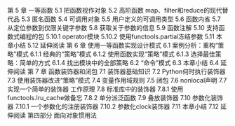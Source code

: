 第
5
章
一等函数
5.1
把函数视作对象
5.2
高阶函数
map、filter和reduce的现代替代品
5.3
匿名函数
5.4
可调用对象
5.5
用户定义的可调用类型
5.6
函数内省
5.7
从定位参数到仅限关键字参数
5.8
获取关于参数的信息
5.9
函数注解
5.10
支持函数式编程的包
5.10.1
operator模块
5.10.2
使用functools.partial冻结参数
5.11
本章小结
5.12
延伸阅读
第
6
章
使用一等函数实现设计模式
6.1
案例分析：重构“策略”模式
6.1.1
经典的“策略”模式
6.1.2
使用函数实现“策略”模式
6.1.3
选择最佳策略：简单的方式
6.1.4
找出模块中的全部策略
6.2
“命令”模式
6.3
本章小结
6.4
延伸阅读
第
7
章
函数装饰器和闭包
7.1
装饰器基础知识
7.2
Python何时执行装饰器
7.3
使用装饰器改进“策略”模式
7.4
变量作用域规则
7.5
闭包
7.6
nonlocal声明
7.7
实现一个简单的装饰器
工作原理
7.8
标准库中的装饰器
7.8.1
使用functools.lru_cache做备忘
7.8.2
单分派泛函数
7.9
叠放装饰器
7.10
参数化装饰器
7.10.1
一个参数化的注册装饰器
7.10.2
参数化clock装饰器
7.11
本章小结
7.12
延伸阅读
第四部分
面向对象惯用法
